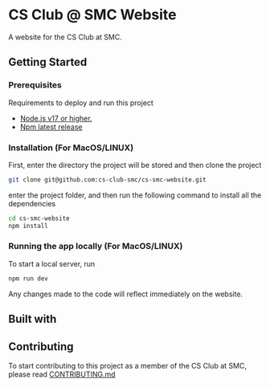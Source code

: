 # CS Club @ SMC Website
A website for the CS Club at SMC.

## Getting Started
### Prerequisites
Requirements to deploy and run this project
- [Node.js v17 or higher.](https://nodejs.org/en/about/previous-releases)
- [Npm latest release](https://www.npmjs.com/)
  
### Installation (For MacOS/LINUX)
First, enter the directory the project will be stored and then clone the project
```BASH
git clone git@github.com:cs-club-smc/cs-smc-website.git
```

enter the project folder, and then run the following command to install all the dependencies
```BASH
cd cs-smc-website
npm install
```

### Running the app locally (For MacOS/LINUX)
To start a local server, run
```bash
npm run dev
```

Any changes made to the code will reflect immediately on the website.

## Built with 


## Contributing
To start contributing to this project as a member of the CS Club at SMC, please read [CONTRIBUTING.md](./CONTRIBUTING.md)